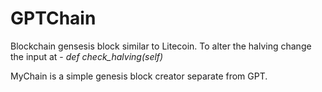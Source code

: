 # GPTChain

Blockchain gensesis block similar to Litecoin.
To alter the halving change the input at  - *def check_halving(self)*

MyChain is a simple genesis block creator separate from GPT.
